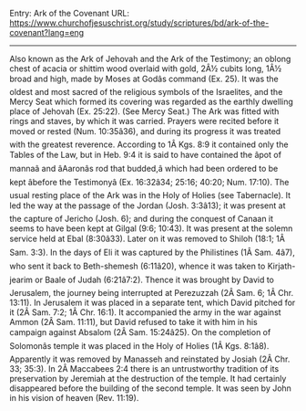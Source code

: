 Entry: Ark of the Covenant
URL: https://www.churchofjesuschrist.org/study/scriptures/bd/ark-of-the-covenant?lang=eng

---

Also known as the Ark of Jehovah and the Ark of the Testimony; an oblong chest of acacia or shittim wood overlaid with gold, 2Â½ cubits long, 1Â½ broad and high, made by Moses at Godâs command (Ex. 25). It was the oldest and most sacred of the religious symbols of the Israelites, and the Mercy Seat which formed its covering was regarded as the earthly dwelling place of Jehovah (Ex. 25:22). (See Mercy Seat.) The Ark was fitted with rings and staves, by which it was carried. Prayers were recited before it moved or rested (Num. 10:35â36), and during its progress it was treated with the greatest reverence. According to 1Â Kgs. 8:9 it contained only the Tables of the Law, but in Heb. 9:4 it is said to have contained the âpot of mannaâ and âAaronâs rod that budded,â which had been ordered to be kept âbefore the Testimonyâ (Ex. 16:32â34; 25:16; 40:20; Num. 17:10). The usual resting place of the Ark was in the Holy of Holies (see Tabernacle). It led the way at the passage of the Jordan (Josh. 3:3â13); it was present at the capture of Jericho (Josh. 6); and during the conquest of Canaan it seems to have been kept at Gilgal (9:6; 10:43). It was present at the solemn service held at Ebal (8:30â33). Later on it was removed to Shiloh (18:1; 1Â Sam. 3:3). In the days of Eli it was captured by the Philistines (1Â Sam. 4â7), who sent it back to Beth-shemesh (6:11â20), whence it was taken to Kirjath-jearim or Baale of Judah (6:21â7:2). Thence it was brought by David to Jerusalem, the journey being interrupted at Perezuzzah (2Â Sam. 6; 1Â Chr. 13:11). In Jerusalem it was placed in a separate tent, which David pitched for it (2Â Sam. 7:2; 1Â Chr. 16:1). It accompanied the army in the war against Ammon (2Â Sam. 11:11), but David refused to take it with him in his campaign against Absalom (2Â Sam. 15:24â25). On the completion of Solomonâs temple it was placed in the Holy of Holies (1Â Kgs. 8:1â8). Apparently it was removed by Manasseh and reinstated by Josiah (2Â Chr. 33; 35:3). In 2Â Maccabees 2:4 there is an untrustworthy tradition of its preservation by Jeremiah at the destruction of the temple. It had certainly disappeared before the building of the second temple. It was seen by John in his vision of heaven (Rev. 11:19).
